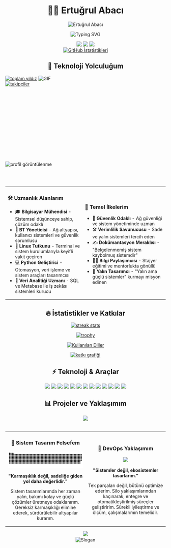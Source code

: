 # <div align="center">👨‍💻 Ertuğrul Abacı</div>

<div align="center">
  <img src="https://capsule-render.vercel.app/api?type=waving&color=0891b2&height=200&section=header&text=Ertuğrul%20Abacı&fontSize=50&fontColor=ffffff&animation=fadeIn&fontAlignY=38" alt="Ertuğrul Abacı" />
</div>

<p align="center">
  <img src="https://readme-typing-svg.demolab.com?font=Fira+Code&size=22&pause=1000&color=0891B2&center=true&vCenter=true&width=440&lines=Bilgisayar+Mühendisi;BT+Yöneticisi;Linux+Tutkunu;Sistem+Mimarı;Veri+Analisti" alt="Typing SVG" />
</p>

<div align="center">
  <a href="mailto:ertugrul@atikrost.com">
    <img src="https://img.shields.io/badge/Email-ertugrul@atikrost.com-D14836?style=for-the-badge&logo=gmail&logoColor=white" />
  </a>
  <a href="https://www.linkedin.com/in/eabaci42">
    <img src="https://img.shields.io/badge/LinkedIn-eabaci42-0077B5?style=for-the-badge&logo=linkedin&logoColor=white" />
  </a>
  <a href="https://github.com/eabaci42">
    <img src="https://img.shields.io/badge/GitHub-eabaci42-181717?style=for-the-badge&logo=github&logoColor=white" />
  </a>
</div>

<div align="center">
  <a href="https://github.com/eabaci42">
    <img src="https://github-readme-stats-git-masterrstaa-rickstaa.vercel.app/api?username=eabaci42&show_icons=true&theme=tokyonight&hide_title=true&count_private=true" alt="GitHub İstatistikleri" />
  </a>
</div>

## <div align="center">💫 Teknoloji Yolculuğum</div>

<img align="right" height="270" width="400" alt="GIF" src="https://media.giphy.com/media/SWoSkN6DxTszqIKEqv/giphy.gif" />

<p align="left"> 
  <a href="https://github.com/eabaci42?tab=repositories&sort=stargazers">
    <img alt="toplam yıldız" title="Yıldız Sayısı" src="https://custom-icon-badges.demolab.com/github/stars/eabaci42?color=55960c&style=for-the-badge&labelColor=488207&logo=star"/>
  </a>
  <a href="https://github.com/eabaci42?tab=followers">
    <img alt="takipçiler" title="Beni GitHub'da takip et" src="https://custom-icon-badges.demolab.com/github/followers/eabaci42?color=236ad3&labelColor=1155ba&style=for-the-badge&logo=person-add&label=Takipçi&logoColor=white"/>
  </a>
  <img src="https://komarev.com/ghpvc/?username=eabaci42&label=Profil%20Görüntülenme&color=0e75b6&style=for-the-badge" alt="profil görüntülenme" />
</p>

<br/><br/>

<table align="center">
  <tr>
    <td>
      <h3>🛠️ Uzmanlık Alanlarım</h3>
      <ul>
        <li>🎓 <b>Bilgisayar Mühendisi</b> - Sistemsel düşünceye sahip, çözüm odaklı</li>
        <li>💼 <b>BT Yöneticisi</b> - Ağ altyapısı, kullanıcı sistemleri ve güvenlik sorumlusu</li>
        <li>🐧 <b>Linux Tutkunu</b> - Terminal ve sistem kurulumlarıyla keyifli vakit geçiren</li>
        <li>💻 <b>Python Geliştirici</b> - Otomasyon, veri işleme ve sistem araçları tasarımcısı</li>
        <li>🧠 <b>Veri Analitiği Uzmanı</b> - SQL ve Metabase ile iş zekâsı sistemleri kurucu</li>
      </ul>
    </td>
    <td>
      <h3>🧩 Temel İlkelerim</h3>
      <ul>
        <li>🔐 <b>Güvenlik Odaklı</b> - Ağ güvenliği ve sistem yönetiminde uzman</li>
        <li>🛠️ <b>Verimlilik Savunucusu</b> - Sade ve yalın sistemleri tercih eden</li>
        <li>✍️ <b>Dokümantasyon Meraklısı</b> - "Belgelenmemiş sistem kaybolmuş sistemdir"</li>
        <li>👨‍🏫 <b>Bilgi Paylaşımcısı</b> - Stajyer eğitimi ve mentorlukta gönüllü</li>
        <li>🎯 <b>Yalın Tasarımcı</b> - "Yalın ama güçlü sistemler" kurmayı misyon edinen</li>
      </ul>
    </td>
  </tr>
</table>

## <div align="center">🔥 İstatistikler ve Katkılar</div>

<div align="center">
  <a href="https://github.com/eabaci42">
    <img src="https://github-readme-streak-stats.herokuapp.com/?user=eabaci42&theme=tokyonight&hide_border=true" alt="streak stats"/>
  </a>
</div>

<p align="center">
  <a href="https://github.com/eabaci42">
    <img src="https://github-profile-trophy.vercel.app/?username=eabaci42&theme=nord&margin-w=15&margin-h=15&column=7&no-frame=true" alt="trophy" />
  </a>
</p>

<div align="center">
  <a href="https://github.com/eabaci42">
    <img alt="Kullanılan Diller" src="https://github-readme-stats-git-masterrstaa-rickstaa.vercel.app/api/top-langs/?username=eabaci42&langs_count=8&layout=compact&theme=tokyonight&hide_border=true" alt="language graph"/>
  </a>
</div>

<p align="center">
  <a href="https://github.com/eabaci42">
    <img src="https://github-readme-activity-graph.vercel.app/graph?username=eabaci42&theme=react-dark&hide_border=true" alt="katkı grafiği"/>
  </a>
</p>

## <div align="center">⚡ Teknoloji & Araçlar</div>

<div align="center">
  <img src="https://img.shields.io/badge/Python-3776AB?style=for-the-badge&logo=python&logoColor=white" />
  <img src="https://img.shields.io/badge/Linux-FCC624?style=for-the-badge&logo=linux&logoColor=black" />
  <img src="https://img.shields.io/badge/SQL-4479A1?style=for-the-badge&logo=mysql&logoColor=white" />
  <img src="https://img.shields.io/badge/Bash-121011?style=for-the-badge&logo=gnu-bash&logoColor=white" />
  <img src="https://img.shields.io/badge/Docker-2496ED?style=for-the-badge&logo=docker&logoColor=white" />
  <img src="https://img.shields.io/badge/Git-F05032?style=for-the-badge&logo=git&logoColor=white" />
  <img src="https://img.shields.io/badge/Cisco-1BA0D7?style=for-the-badge&logo=cisco&logoColor=white" />
  <img src="https://img.shields.io/badge/Windows_Server-0078D6?style=for-the-badge&logo=windows&logoColor=white" />
  <img src="https://img.shields.io/badge/Azure-0089D6?style=for-the-badge&logo=microsoft-azure&logoColor=white" />
  <img src="https://img.shields.io/badge/Metabase-509EE3?style=for-the-badge&logo=metabase&logoColor=white" />
  <img src="https://img.shields.io/badge/VirtualBox-183A61?style=for-the-badge&logo=virtualbox&logoColor=white" />
  <img src="https://img.shields.io/badge/NGINX-009639?style=for-the-badge&logo=nginx&logoColor=white" />
  <img src="https://img.shields.io/badge/AWS-232F3E?style=for-the-badge&logo=amazon-aws&logoColor=white" />
</div>

## <div align="center">📊 Projeler ve Yaklaşımım</div>

<div align="center">
  <a href="https://github.com/eabaci42/eabaci42">
    <img src="https://github-readme-stats-git-masterrstaa-rickstaa.vercel.app/api/pin/?username=eabaci42&repo=eabaci42&theme=tokyonight" />
  </a>
</div>

<br/>

<table align="center">
  <tr>
    <td width="50%" align="center">
      <h3>📝 Sistem Tasarım Felsefem</h3>
      <img src="https://raw.githubusercontent.com/platane/platane/output/github-contribution-grid-snake-dark.svg" width="100%" />
      <p><b>"Karmaşıklık değil, sadeliğe giden yol daha değerlidir."</b></p>
      <p>Sistem tasarımlarımda her zaman yalın, bakımı kolay ve güçlü çözümler üretmeye odaklanırım. Gereksiz karmaşıklığı elimine ederek, sürdürülebilir altyapılar kurarım.</p>
    </td>
    <td width="50%" align="center">
      <h3>🔄 DevOps Yaklaşımım</h3>
      <img src="https://media.giphy.com/media/juua9i2c2fA0AIp2iq/giphy.gif" width="100%" />
      <p><b>"Sistemler değil, ekosistemler tasarlarım."</b></p>
      <p>Tek parçaları değil, bütünü optimize ederim. Silo yaklaşımlarından kaçınarak, entegre ve otomatikleştirilmiş süreçler geliştiririm. Sürekli iyileştirme ve ölçüm, çalışmalarımın temelidir.</p>
    </td>
  </tr>
</table>

<div align="center">
  <img src="https://capsule-render.vercel.app/api?type=waving&color=0891b2&height=150&section=footer&fontSize=30"/>
</div>

<div align="center">
  <img src="https://readme-typing-svg.demolab.com?font=Fira+Code&size=18&pause=1000&color=0891b2&center=true&vCenter=true&width=500&lines=Her+soruna+yalın+bir+çözüm+vardır...;Her+sistem+bir+ekosistemin+parçasıdır...;Her+başarı+disiplinli+çalışmanın+ürünüdür...;Kod+yazmıyorum,+çözüm+üretiyorum." alt="Slogan" />
</div>
